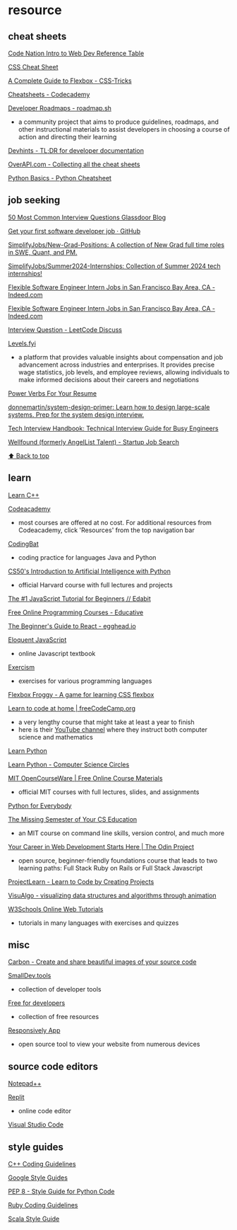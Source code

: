 # resource

## cheat sheets
[Code Nation Intro to Web Dev Reference Table](https://docs.google.com/document/d/17leZ9FuNE2PPSTsxGXhfgInT0DgNByN6NyeeUbaSaVg)

[CSS Cheat Sheet](https://courses.cs.washington.edu/courses/cse154/15sp/cheat-sheets/css-cheat-sheet.pdf)

[A Complete Guide to Flexbox - CSS-Tricks](https://css-tricks.com/snippets/css/a-guide-to-flexbox/)

[Cheatsheets - Codecademy](https://www.codecademy.com/resources/cheatsheets/all)

[Developer Roadmaps - roadmap.sh](https://roadmap.sh/)
- a community project that aims to produce guidelines, roadmaps, and other instructional materials to assist developers in choosing a course of action and directing their learning

[Devhints - TL;DR for developer documentation](https://devhints.io/)

[OverAPI.com - Collecting all the cheat sheets](https://overapi.com/)

[Python Basics - Python Cheatsheet](https://www.pythoncheatsheet.org/cheatsheet/basics)

## job seeking
[50 Most Common Interview Questions  Glassdoor Blog](https://www.glassdoor.com/blog/common-interview-questions/)

[Get your first software developer job · GitHub](https://github.com/readme/guides/first-job-in-tech)

[SimplifyJobs/New-Grad-Positions: A collection of New Grad full time roles in SWE, Quant, and PM.](https://github.com/SimplifyJobs/New-Grad-Positions)

[SimplifyJobs/Summer2024-Internships: Collection of Summer 2024 tech internships!](https://github.com/SimplifyJobs/Summer2024-Internships)

[Flexible Software Engineer Intern Jobs in San Francisco Bay Area, CA - Indeed.com](https://www.indeed.com/jobs?q=software%20engineer%20intern&l=San%20Francisco%20Bay%20Area%2C%20CA)

[Flexible Software Engineer Intern Jobs in San Francisco Bay Area, CA - Indeed.com](https://www.indeed.com/jobs?q=software%20engineer&l=San%20Francisco%20Bay%20Area%2C%20CA)

[Interview Question - LeetCode Discuss](https://leetcode.com/discuss/interview-question?currentPage=1&orderBy=hot&query)

[Levels.fyi](https://www.levels.fyi/)
- a platform that provides valuable insights about compensation and job advancement across industries and enterprises. It provides precise wage statistics, job levels, and employee reviews, allowing individuals to make informed decisions about their careers and negotiations

[Power Verbs For Your Resume](https://careerservices.uni.edu/sites/default/files/docs/resume_verbs.pdf)

[donnemartin/system-design-primer: Learn how to design large-scale systems. Prep for the system design interview.](https://github.com/donnemartin/system-design-primer)

[Tech Interview Handbook: Technical Interview Guide for Busy Engineers](https://www.techinterviewhandbook.org/)

[Wellfound (formerly AngelList Talent) - Startup Job Search](https://wellfound.com/)

[⬆️ Back to top](https://kennytrbl.github.io/resource/)

## learn
[Learn C++](https://www.learncpp.com/)

[Codeacademy](https://www.codecademy.com/catalog)
- most courses are offered at no cost. For additional resources from Codeacademy, click 'Resources' from the top navigation bar

[CodingBat](https://codingbat.com/java)
- coding practice for languages Java and Python

[CS50's Introduction to Artificial Intelligence with Python](https://cs50.harvard.edu/ai)
- official Harvard course with full lectures and projects

[The #1 JavaScript Tutorial for Beginners // Edabit](https://edabit.com/tutorial/javascript)

[Free Online Programming Courses - Educative](https://www.educative.io/explore/free)

[The Beginner's Guide to React - egghead.io](https://egghead.io/courses/the-beginner-s-guide-to-react)

[Eloquent JavaScript](https://eloquentjavascript.net/)
- online Javascript textbook

[Exercism](https://exercism.org/)
- exercises for various programming languages

[Flexbox Froggy - A game for learning CSS flexbox](https://flexboxfroggy.com/)

[Learn to code at home | freeCodeCamp.org](https://www.freecodecamp.org/)
- a very lengthy course that might take at least a year to finish
- here is their [YouTube channel](https://www.youtube.com/channel/UC8butISFwT-Wl7EV0hUK0BQ) where they instruct both computer science and mathematics

[Learn Python](https://www.learnpython.org/)

[Learn Python - Computer Science Circles](https://cscircles.cemc.uwaterloo.ca/)

[MIT OpenCourseWare | Free Online Course Materials](https://ocw.mit.edu/search/?d=Electrical%20Engineering%20and%20Computer%20Science&s=department_course_numbers.sort_coursenum)
- official MIT courses with full lectures, slides, and assignments

[Python for Everybody](https://books.trinket.io/pfe/index.html)

[The Missing Semester of Your CS Education](https://missing.csail.mit.edu/)
- an MIT course on command line skills, version control, and much more

[Your Career in Web Development Starts Here | The Odin Project](https://www.theodinproject.com/)
- open source, beginner-friendly foundations course that leads to two learning paths: Full Stack Ruby on Rails or Full Stack Javascript

[ProjectLearn - Learn to Code by Creating Projects](https://projectlearn.io/)

[VisuAlgo - visualizing data structures and algorithms through animation](https://visualgo.net/en)

[W3Schools Online Web Tutorials](https://www.w3schools.com/)
- tutorials in many languages with exercises and quizzes

## misc
[Carbon - Create and share beautiful images of your source code](https://carbon.now.sh/)

[SmallDev.tools](https://smalldev.tools/)
- collection of developer tools

[Free for developers](https://free-for.dev/#/)
- collection of free resources

[Responsively App](https://responsively.app/)
- open source tool to view your website from numerous devices

## source code editors
[Notepad++](https://notepad-plus-plus.org/)

[Replit](https://replit.com/)
- online code editor

[Visual Studio Code](https://code.visualstudio.com/)

## style guides
[C++ Coding Guidelines](https://clearwater.readthedocs.io/en/stable/Clearwater_CPP_Coding_Guidelines.html)

[Google Style Guides](https://google.github.io/styleguide/)

[PEP 8 - Style Guide for Python Code](https://peps.python.org/pep-0008/)

[Ruby Coding Guidelines](https://clearwater.readthedocs.io/en/stable/Clearwater_Ruby_Coding_Guidelines.html)

[Scala Style Guide](https://docs.scala-lang.org/style/)
